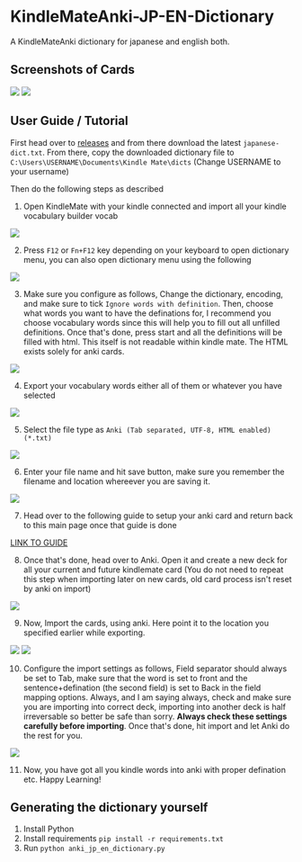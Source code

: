 # KindleMateAnki-JP-EN-Dictionary
A KindleMateAnki dictionary for japanese and english both.

## Screenshots of Cards

![](scrshots/sk1.png)
![](scrshots/sk2.png)

## User Guide / Tutorial

First head over to [releases](https://github.com/amaank404/KindleMateAnki-JP-EN-Dictionary/releases/latest) and from there download the latest `japanese-dict.txt`. From there, copy the downloaded dictionary file to `C:\Users\USERNAME\Documents\Kindle Mate\dicts` (Change USERNAME to your username)

Then do the following steps as described

1. Open KindleMate with your kindle connected and import all your kindle vocabulary builder vocab

![](scrshots/k1.png)

2. Press `F12` or `Fn+F12` key depending on your keyboard to open dictionary menu, you can also open dictionary menu using the following

![](scrshots/k2.png)

3. Make sure you configure as follows, Change the dictionary, encoding, and make sure to tick `Ignore words with definition`. Then, choose what words you want to have the definations for, I recommend you choose vocabulary words since this will help you to fill out all unfilled definitions. Once that's done, press start and all the definitions will be filled with html. This itself is not readable within kindle mate. The HTML exists solely for anki cards.

![](scrshots/k3.png)

4. Export your vocabulary words either all of them or whatever you have selected

![](scrshots/k4.png)

5. Select the file type as `Anki (Tab separated, UTF-8, HTML enabled)(*.txt)`

![](scrshots/k5.png)

6. Enter your file name and hit save button, make sure you remember the filename and location whereever you are saving it.

![](scrshots/k6.png)

7. Head over to the following guide to setup your anki card and return back to this main page once that guide is done

[LINK TO GUIDE](CREATING_ANKI_CARD.md)

8. Once that's done, head over to Anki. Open it and create a new deck for all your current and future kindlemate card (You do not need to repeat this step when importing later on new cards, old card process isn't reset by anki on import)

![](scrshots/y1.png)

9. Now, Import the cards, using anki. Here point it to the location you specified earlier while exporting.

![](scrshots/y2.png)
![](scrshots/y3.png)

10. Configure the import settings as follows, Field separator should always be set to Tab, make sure that the word is set to front and the sentence+defination (the second field) is set to Back in the field mapping options. Always, and I am saying always, check and make sure you are importing into correct deck, importing into another deck is half irreversable so better be safe than sorry. **Always check these settings carefully before importing**. Once that's done, hit import and let Anki do the rest for you.

![](scrshots/y4.png)

11. Now, you have got all you kindle words into anki with proper defination etc. Happy Learning!

## Generating the dictionary yourself

1. Install Python
2. Install requirements `pip install -r requirements.txt`
3. Run `python anki_jp_en_dictionary.py`

